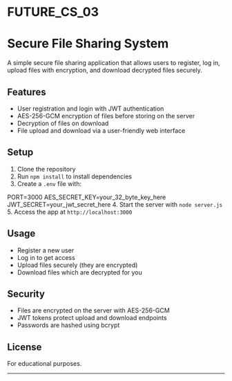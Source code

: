 # FUTURE_CS_03
# Secure File Sharing System

A simple secure file sharing application that allows users to register, log in, upload files with encryption, and download decrypted files securely.

## Features

- User registration and login with JWT authentication
- AES-256-GCM encryption of files before storing on the server
- Decryption of files on download
- File upload and download via a user-friendly web interface

## Setup

1. Clone the repository  
2. Run `npm install` to install dependencies  
3. Create a `.env` file with:  

PORT=3000
AES_SECRET_KEY=your_32_byte_key_here
JWT_SECRET=your_jwt_secret_here
4. Start the server with `node server.js`  
5. Access the app at `http://localhost:3000`

## Usage

- Register a new user  
- Log in to get access  
- Upload files securely (they are encrypted)  
- Download files which are decrypted for you  

## Security

- Files are encrypted on the server with AES-256-GCM  
- JWT tokens protect upload and download endpoints  
- Passwords are hashed using bcrypt  

## License

For educational purposes.

---
